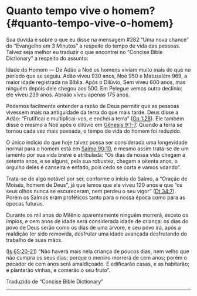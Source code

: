 # Quanto tempo vive o homem? {#quanto-tempo-vive-o-homem}

Sua dúvida é sobre o que eu disse na mensagem #282 “Uma nova chance” do “Evangelho em 3 Minutos” a respeito do tempo de vida das pessoas. Talvez seja melhor eu traduzir o que encontrei no “Concise Bible Dictionary” a respeito do assunto:

Idade do Homem — De Adão a Noé os homens viviam muito mais do que no período que se seguiu. Adão viveu 930 anos, Noé 950 e Matusalém 969, a maior idade registrada na Bíblia. Após o Dilúvio, Sem viveu 600 anos, mas ninguém depois dele chegou aos 500\. Em Pelegue vemos outro declínio: ele viveu 239 anos. Abraão viveu apenas 175 anos.

Podemos facilmente entender a razão de Deus permitir que as pessoas vivessem mais na antiguidade da terra do que mais tarde. Deus disse a Adão: “Frutificai e multiplicai-vos, e enchei a terra” ([Gn 1:28](http://bibliaonline.com.br/acf/gn/1/28)). Ele também disse o mesmo a Noé após o dilúvio em [Gênesis 9:1-7](http://bibliaonline.com.br/acf/gn/9/1-7). Quando a terra se tornou cada vez mais povoada, o tempo de vida do homem foi reduzido.

O único indício do que hoje talvez possa ser considerada uma longevidade normal para o homem está em [Salmo 90:10](http://bibliaonline.com.br/acf/sl/90/10), e mesmo assim trata-se de um lamento por sua vida breve e atribulada: “Os dias da nossa vida chegam a setenta anos, e se alguns, pela sua robustez, chegam a oitenta anos, o orgulho deles é canseira e enfado, pois cedo se corta e vamos voando”.

Trata-se de algo notável por ser, conforme o início do Salmo, a “Oração de Moisés, homem de Deus”, já que lemos que ele viveu 120 anos e que “os seus olhos nunca se escureceram, nem perdeu o seu vigor” ([Dt 34:7](http://bibliaonline.com.br/acf/dt/34/7)). Porém os Salmos eram proféticos tanto para o nossa época como para as épocas futuras.

Durante os mil anos do Milênio aparentemente ninguém morrerá, exceto os ímpios, e cem anos de idade será considerada idade de criança: os dias do povo de Deus serão como os dias de uma árvore, e seu povo irá, após a maldição ter sido removida, desfrutar uma idade avançada desfrutando do trabalho de suas mãos.

([Is 65:20-21](http://bibliaonline.com.br/acf/is/65/20-21)) “Não haverá mais nela criança de poucos dias, nem velho que não cumpra os seus dias; porque o menino morrerá de cem anos; porém o pecador de cem anos será amaldiçoado. E edificarão casas, e as habitarão; e plantarão vinhas, e comerão o seu fruto”.

Traduzido de “Concise Bible Dictionary”

*****